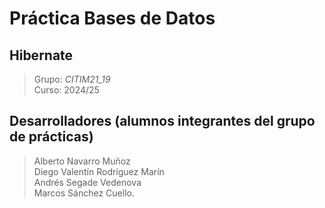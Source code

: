 # Práctica Bases de Datos
## Hibernate
> Grupo: *CITIM21_19*
> <br>
> Curso: 2024/25
## Desarrolladores (alumnos integrantes del grupo de prácticas)
> Alberto Navarro Muñoz
> <br>
> Diego Valentín Rodríguez Marín
> <br>
> Andrés Segade Vedenova
> <br>
> Marcos Sánchez Cuello.
